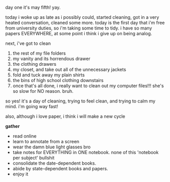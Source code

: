day one
it's may fifth! yay.

today i woke up as late as i possibly could,
started cleaning,
got in a very heated conversation,
cleaned some more.
today is the first day that i'm free from university duties, so i'm taking some time to tidy. i have so many papers EVERYWHERE, at some point i think i give up on being analog.

next, i've got to clean
<ol>
  <li>the rest of my file folders</li>
  <li>my vanity and its horrendous drawer</li>
  <li>the clothing drawers</li>
  <li>my closet, and take out all of the unnecessary jackets</li>
  <li>fold and tuck away my plain shirts</li>
  <li>the bins of high school clothing downstairs</li>
  <li>once that's all done, i really want to clean out my computer files!!! she's so slow for NO reason. bruh.</li>
</ol>

so yes! it's a day of cleaning, trying to feel clean, and trying to calm my mind. i'm going way fast!

also, although i love paper, i think i will make a new cycle

**gather**
- read online
- learn to annotate from a screen
- wear the damn blue light glasses bro
- take notes for EVERYTHING in ONE notebook. none of this 'notebook per subject' bullshit
- consolidate the date-dependent books.
- abide by state-dependent books and papers.
- enjoy it

